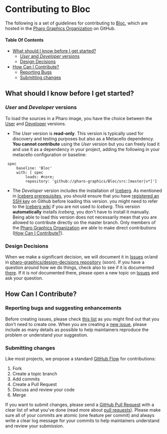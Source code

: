 # Contributing to Bloc

The following is a set of guidelines for contributing to [Bloc](https://github.com/pharo-graphics/Bloc), which are hosted in the [Pharo Graphics Organization](https://github.com/pharo-graphics) on GitHub.

#### Table Of Contents
* [What should I know before I get started?](#what-should-i-know-before-i-get-started)
  * [*User* and *Developer* versions](#user-and-developer-versions)
  * [Design Decisions](#design-decisions)
* [How Can I Contribute?](#how-can-i-contribute)
  * [Reporting Bugs](#reporting-bugs-and-suggesting-enhancements)
  * [Submitting changes](#submitting-changes)

## What should I know before I get started?

### *User* and *Developer* versions

To load the sources in a Pharo image, you have the choice between the [User]() and [Developer]() versions. 

- The *User* version is **read-only**. This version is typically used for discovery and testing purposes but also as a Metacello dependency.  **You cannot contribute** using the *User* version but you can freely load it and use it as a dependency in your project, adding the following in your metacello configuration or baseline:

```smalltalk
 spec 
	 baseline: 'Bloc' 
	 with: [ spec 
		 loads: #core;
		 repository: 'github://pharo-graphics/Bloc/src:[master|v*]']
```

- The *Developer* version includes the installation of [Iceberg](https://github.com/npasserini/iceberg). As mentioned in [Iceberg prerequisites](https://github.com/npasserini/iceberg#prerequisites), you should ensure that you have  [registered an SSH key](https://help.github.com/articles/generating-an-ssh-key/) on Github before loading this version.   you might need to refer to the [Iceberg wiki](https://github.com/npasserini/iceberg/wiki) if you are not used to *Iceberg*. This version **automatically** installs *Iceberg*, you don't have to install it manually.
Being able to load this version does not necessarily mean that you are allowed to contribute directly on the master branch. Only members of the [Pharo Graphics Organization](https://github.com/orgs/pharo-graphics/people) are able to make direct contributions ([How Can I Contribute?](#how-can-i-contribute)).
  

### Design Decisions

When we make a significant decision, we will document it in [Issues](https://github.com/issues?q=is%3Aissue+user%3Apharo-graphics+sort%3Acomments-desc) or/and in [pharo-graphics/design-decisions repository](https://github.com/pharo-graphics/design-decisions) (soon). If you have a question around how we do things, check also to see if it is documented [there](https://github.com/pharo-graphics/Bloc/wiki). If it is *not* documented there, please open a new topic on [Issues](https://github.com/pharo-graphics/Bloc/issues) and ask your question.


## How Can I Contribute?

### Reporting bugs and suggesting enhancements

Before creating issues, please check [this list](https://github.com/issues?q=is%3Aissue+user%3Apharo-graphics+sort%3Acomments-desc) as you might find out that you don't need to create one. When you are creating a [new issue](https://github.com/pharo-graphics/Bloc/issues/new), please include as many details as possible to help maintainers reproduce the problem or understand your suggestion.


### Submitting changes

Like most projects, we propose a standard [GitHub Flow](https://guides.github.com/introduction/flow/index.html) for contributions:

1. Fork
2. Create a topic branch
3. Add commits
4. Create a Pull Request
5. Discuss and review your code
6. Merge

If you want to submit changes, please send a [GitHub Pull Request](https://github.com/pharo-graphics/Bloc/pull/new/master) with a clear list of what you've done (read more about [pull requests](https://help.github.com/categories/collaborating-with-issues-and-pull-requests/)). Please make sure all of your commits are atomic (one feature per commit) and always write a clear log message for your commits to help maintainers understand and review your submission.
